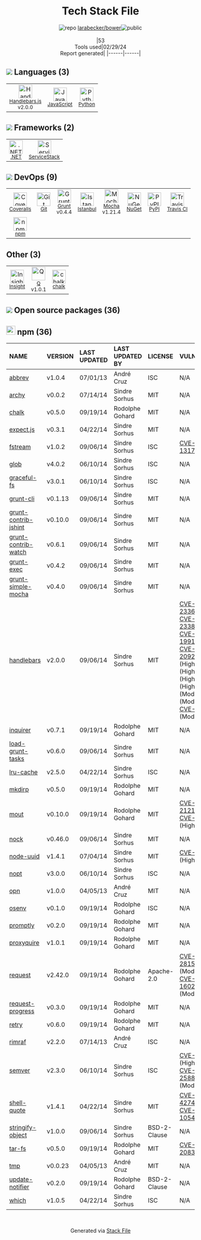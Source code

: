 <!--
&lt;--- Readme.md Snippet without images Start ---&gt;
## Tech Stack
larabecker/bower is built on the following main stack:

- [Handlebars.js](http://handlebarsjs.com/) – Templating Languages & Extensions
- [JavaScript](https://developer.mozilla.org/en-US/docs/Web/JavaScript) – Languages
- [Python](https://www.python.org) – Languages
- [.NET](http://www.microsoft.com/net/) – Frameworks (Full Stack)
- [ServiceStack](https://servicestack.net/) – Frameworks (Full Stack)
- [Coveralls](https://coveralls.io/) – Code Coverage
- [Grunt](http://gruntjs.com/) – JS Build Tools / JS Task Runners
- [Istanbul](http://gotwarlost.github.io/istanbul/) – Code Coverage
- [Mocha](http://mochajs.org/) – Javascript Testing Framework
- [Travis CI](http://travis-ci.com/) – Continuous Integration
- [Insight](https://www.in-sight.io) – Agile Project Management
- [Q](https://github.com/kriskowal/q) – Javascript Utilities & Libraries

Full tech stack [here](/techstack.md)

&lt;--- Readme.md Snippet without images End ---&gt;

&lt;--- Readme.md Snippet with images Start ---&gt;
## Tech Stack
larabecker/bower is built on the following main stack:

- <img width='25' height='25' src='https://img.stackshare.io/service/1143/Handlebars.png' alt='Handlebars.js'/> [Handlebars.js](http://handlebarsjs.com/) – Templating Languages & Extensions
- <img width='25' height='25' src='https://img.stackshare.io/service/1209/javascript.jpeg' alt='JavaScript'/> [JavaScript](https://developer.mozilla.org/en-US/docs/Web/JavaScript) – Languages
- <img width='25' height='25' src='https://img.stackshare.io/service/993/pUBY5pVj.png' alt='Python'/> [Python](https://www.python.org) – Languages
- <img width='25' height='25' src='https://img.stackshare.io/service/1014/IoPy1dce_400x400.png' alt='.NET'/> [.NET](http://www.microsoft.com/net/) – Frameworks (Full Stack)
- <img width='25' height='25' src='https://img.stackshare.io/service/2773/JuTVEkWX_400x400.jpg' alt='ServiceStack'/> [ServiceStack](https://servicestack.net/) – Frameworks (Full Stack)
- <img width='25' height='25' src='https://img.stackshare.io/service/680/a43e4a04cb9f778842de43f95db59a14.png' alt='Coveralls'/> [Coveralls](https://coveralls.io/) – Code Coverage
- <img width='25' height='25' src='https://img.stackshare.io/service/845/falgg2jybmhgk16y62lr.png' alt='Grunt'/> [Grunt](http://gruntjs.com/) – JS Build Tools / JS Task Runners
- <img width='25' height='25' src='https://img.stackshare.io/service/2105/default_78659c552327b8ff3592c2aa1694ea92c974a8d5.png' alt='Istanbul'/> [Istanbul](http://gotwarlost.github.io/istanbul/) – Code Coverage
- <img width='25' height='25' src='https://img.stackshare.io/service/832/mocha.png' alt='Mocha'/> [Mocha](http://mochajs.org/) – Javascript Testing Framework
- <img width='25' height='25' src='https://img.stackshare.io/service/460/Lu6cGu0z_400x400.png' alt='Travis CI'/> [Travis CI](http://travis-ci.com/) – Continuous Integration
- <img width='25' height='25' src='https://img.stackshare.io/service/1511/u4rarRMd.png' alt='Insight'/> [Insight](https://www.in-sight.io) – Agile Project Management
- <img width='25' height='25' src='https://img.stackshare.io/service/4697/default_2d5a1d7c5eb520cdeb7db120e767345004a1d0d4.png' alt='Q'/> [Q](https://github.com/kriskowal/q) – Javascript Utilities & Libraries

Full tech stack [here](/techstack.md)

&lt;--- Readme.md Snippet with images End ---&gt;
-->
<div align="center">

# Tech Stack File
![](https://img.stackshare.io/repo.svg "repo") [larabecker/bower](https://github.com/larabecker/bower)![](https://img.stackshare.io/public_badge.svg "public")
<br/><br/>
|53<br/>Tools used|02/29/24 <br/>Report generated|
|------|------|
</div>

## <img src='https://img.stackshare.io/languages.svg'/> Languages (3)
<table><tr>
  <td align='center'>
  <img width='36' height='36' src='https://img.stackshare.io/service/1143/Handlebars.png' alt='Handlebars.js'>
  <br>
  <sub><a href="http://handlebarsjs.com/">Handlebars.js</a></sub>
  <br>
  <sub>v2.0.0</sub>
</td>

<td align='center'>
  <img width='36' height='36' src='https://img.stackshare.io/service/1209/javascript.jpeg' alt='JavaScript'>
  <br>
  <sub><a href="https://developer.mozilla.org/en-US/docs/Web/JavaScript">JavaScript</a></sub>
  <br>
  <sub></sub>
</td>

<td align='center'>
  <img width='36' height='36' src='https://img.stackshare.io/service/993/pUBY5pVj.png' alt='Python'>
  <br>
  <sub><a href="https://www.python.org">Python</a></sub>
  <br>
  <sub></sub>
</td>

</tr>
</table>

## <img src='https://img.stackshare.io/frameworks.svg'/> Frameworks (2)
<table><tr>
  <td align='center'>
  <img width='36' height='36' src='https://img.stackshare.io/service/1014/IoPy1dce_400x400.png' alt='.NET'>
  <br>
  <sub><a href="http://www.microsoft.com/net/">.NET</a></sub>
  <br>
  <sub></sub>
</td>

<td align='center'>
  <img width='36' height='36' src='https://img.stackshare.io/service/2773/JuTVEkWX_400x400.jpg' alt='ServiceStack'>
  <br>
  <sub><a href="https://servicestack.net/">ServiceStack</a></sub>
  <br>
  <sub></sub>
</td>

</tr>
</table>

## <img src='https://img.stackshare.io/devops.svg'/> DevOps (9)
<table><tr>
  <td align='center'>
  <img width='36' height='36' src='https://img.stackshare.io/service/680/a43e4a04cb9f778842de43f95db59a14.png' alt='Coveralls'>
  <br>
  <sub><a href="https://coveralls.io/">Coveralls</a></sub>
  <br>
  <sub></sub>
</td>

<td align='center'>
  <img width='36' height='36' src='https://img.stackshare.io/service/1046/git.png' alt='Git'>
  <br>
  <sub><a href="http://git-scm.com/">Git</a></sub>
  <br>
  <sub></sub>
</td>

<td align='center'>
  <img width='36' height='36' src='https://img.stackshare.io/service/845/falgg2jybmhgk16y62lr.png' alt='Grunt'>
  <br>
  <sub><a href="http://gruntjs.com/">Grunt</a></sub>
  <br>
  <sub>v0.4.4</sub>
</td>

<td align='center'>
  <img width='36' height='36' src='https://img.stackshare.io/service/2105/default_78659c552327b8ff3592c2aa1694ea92c974a8d5.png' alt='Istanbul'>
  <br>
  <sub><a href="http://gotwarlost.github.io/istanbul/">Istanbul</a></sub>
  <br>
  <sub></sub>
</td>

<td align='center'>
  <img width='36' height='36' src='https://img.stackshare.io/service/832/mocha.png' alt='Mocha'>
  <br>
  <sub><a href="http://mochajs.org/">Mocha</a></sub>
  <br>
  <sub>v1.21.4</sub>
</td>

<td align='center'>
  <img width='36' height='36' src='https://img.stackshare.io/service/2637/6I3oEOP4_400x400.jpg' alt='NuGet'>
  <br>
  <sub><a href="https://www.nuget.org/">NuGet</a></sub>
  <br>
  <sub></sub>
</td>

<td align='center'>
  <img width='36' height='36' src='https://img.stackshare.io/service/12572/-RIWgodF_400x400.jpg' alt='PyPI'>
  <br>
  <sub><a href="https://pypi.org/">PyPI</a></sub>
  <br>
  <sub></sub>
</td>

<td align='center'>
  <img width='36' height='36' src='https://img.stackshare.io/service/460/Lu6cGu0z_400x400.png' alt='Travis CI'>
  <br>
  <sub><a href="http://travis-ci.com/">Travis CI</a></sub>
  <br>
  <sub></sub>
</td>

</tr>
<tr>
  <td align='center'>
  <img width='36' height='36' src='https://img.stackshare.io/service/1120/lejvzrnlpb308aftn31u.png' alt='npm'>
  <br>
  <sub><a href="https://www.npmjs.com/">npm</a></sub>
  <br>
  <sub></sub>
</td>

</tr>
</table>

## Other (3)
<table><tr>
  <td align='center'>
  <img width='36' height='36' src='https://img.stackshare.io/service/1511/u4rarRMd.png' alt='Insight'>
  <br>
  <sub><a href="https://www.in-sight.io">Insight</a></sub>
  <br>
  <sub></sub>
</td>

<td align='center'>
  <img width='36' height='36' src='https://img.stackshare.io/service/4697/default_2d5a1d7c5eb520cdeb7db120e767345004a1d0d4.png' alt='Q'>
  <br>
  <sub><a href="https://github.com/kriskowal/q">Q</a></sub>
  <br>
  <sub>v1.0.1</sub>
</td>

<td align='center'>
  <img width='36' height='36' src='https://img.stackshare.io/service/8072/13122722.png' alt='chalk'>
  <br>
  <sub><a href="https://github.com/chalk/chalk">chalk</a></sub>
  <br>
  <sub></sub>
</td>

</tr>
</table>


## <img src='https://img.stackshare.io/group.svg' /> Open source packages (36)</h2>

## <img width='24' height='24' src='https://img.stackshare.io/service/1120/lejvzrnlpb308aftn31u.png'/> npm (36)

|NAME|VERSION|LAST UPDATED|LAST UPDATED BY|LICENSE|VULNERABILITIES|
|:------|:------|:------|:------|:------|:------|
|[abbrev](https://www.npmjs.com/abbrev)|v1.0.4|07/01/13|André Cruz |ISC|N/A|
|[archy](https://www.npmjs.com/archy)|v0.0.2|07/14/14|Sindre Sorhus |MIT|N/A|
|[chalk](https://www.npmjs.com/chalk)|v0.5.0|09/19/14|Rodolphe Gohard |MIT|N/A|
|[expect.js](https://www.npmjs.com/expect.js)|v0.3.1|04/22/14|Sindre Sorhus |MIT|N/A|
|[fstream](https://www.npmjs.com/fstream)|v1.0.2|09/06/14|Sindre Sorhus |ISC|[CVE-2019-13173](https://github.com/advisories/GHSA-xf7w-r453-m56c) (High)|
|[glob](https://www.npmjs.com/glob)|v4.0.2|06/10/14|Sindre Sorhus |ISC|N/A|
|[graceful-fs](https://www.npmjs.com/graceful-fs)|v3.0.1|06/10/14|Sindre Sorhus |ISC|N/A|
|[grunt-cli](https://www.npmjs.com/grunt-cli)|v0.1.13|09/06/14|Sindre Sorhus |MIT|N/A|
|[grunt-contrib-jshint](https://www.npmjs.com/grunt-contrib-jshint)|v0.10.0|09/06/14|Sindre Sorhus |MIT|N/A|
|[grunt-contrib-watch](https://www.npmjs.com/grunt-contrib-watch)|v0.6.1|09/06/14|Sindre Sorhus |MIT|N/A|
|[grunt-exec](https://www.npmjs.com/grunt-exec)|v0.4.2|09/06/14|Sindre Sorhus |MIT|N/A|
|[grunt-simple-mocha](https://www.npmjs.com/grunt-simple-mocha)|v0.4.0|09/06/14|Sindre Sorhus |MIT|N/A|
|[handlebars](https://www.npmjs.com/handlebars)|v2.0.0|09/06/14|Sindre Sorhus |MIT|[CVE-2021-23369](https://github.com/advisories/GHSA-f2jv-r9rf-7988) (Critical)<br/>[CVE-2021-23383](https://github.com/advisories/GHSA-765h-qjxv-5f44) (Critical)<br/>[CVE-2019-19919](https://github.com/advisories/GHSA-w457-6q6x-cgp9) (Critical)<br/>[CVE-2019-20920](https://github.com/advisories/GHSA-3cqr-58rm-57f8) (High)<br/>[](https://github.com/advisories/GHSA-2cf5-4w76-r9qv) (High)<br/>[](https://github.com/advisories/GHSA-g9r4-xpmj-mj65) (High)<br/>[](https://github.com/advisories/GHSA-q42p-pg8m-cqh6) (High)<br/>[](https://github.com/advisories/GHSA-q2c6-c6pm-g3gh) (High)<br/>[](https://github.com/advisories/GHSA-fmr4-7g9q-7hc7) (Moderate)<br/>[](https://github.com/advisories/GHSA-6r5x-hmgg-7h53) (Moderate)<br/>[CVE-2015-8861](https://github.com/advisories/GHSA-9prh-257w-9277) (Moderate)|
|[inquirer](https://www.npmjs.com/inquirer)|v0.7.1|09/19/14|Rodolphe Gohard |MIT|N/A|
|[load-grunt-tasks](https://www.npmjs.com/load-grunt-tasks)|v0.6.0|09/06/14|Sindre Sorhus |MIT|N/A|
|[lru-cache](https://www.npmjs.com/lru-cache)|v2.5.0|04/22/14|Sindre Sorhus |ISC|N/A|
|[mkdirp](https://www.npmjs.com/mkdirp)|v0.5.0|09/19/14|Rodolphe Gohard |MIT|N/A|
|[mout](https://www.npmjs.com/mout)|v0.10.0|09/19/14|Rodolphe Gohard |MIT|[CVE-2022-21213](https://github.com/advisories/GHSA-vvv8-xw5f-3f88) (High)<br/>[CVE-2020-7792](https://github.com/advisories/GHSA-pc58-wgmc-hfjr) (High)|
|[nock](https://www.npmjs.com/nock)|v0.46.0|09/06/14|Sindre Sorhus |MIT|N/A|
|[node-uuid](https://www.npmjs.com/node-uuid)|v1.4.1|07/04/14|Sindre Sorhus |MIT|[CVE-2015-8851](https://github.com/advisories/GHSA-265q-28rp-chq5) (High)|
|[nopt](https://www.npmjs.com/nopt)|v3.0.0|06/10/14|Sindre Sorhus |ISC|N/A|
|[opn](https://www.npmjs.com/opn)|v1.0.0|04/05/13|André Cruz |MIT|N/A|
|[osenv](https://www.npmjs.com/osenv)|v0.1.0|09/19/14|Rodolphe Gohard |ISC|N/A|
|[promptly](https://www.npmjs.com/promptly)|v0.2.0|09/19/14|Rodolphe Gohard |MIT|N/A|
|[proxyquire](https://www.npmjs.com/proxyquire)|v1.0.1|09/19/14|Rodolphe Gohard |MIT|N/A|
|[request](https://www.npmjs.com/request)|v2.42.0|09/19/14|Rodolphe Gohard |Apache-2.0|[CVE-2023-28155](https://github.com/advisories/GHSA-p8p7-x288-28g6) (Moderate)<br/>[CVE-2017-16026](https://github.com/advisories/GHSA-7xfp-9c55-5vqj) (Moderate)|
|[request-progress](https://www.npmjs.com/request-progress)|v0.3.0|09/19/14|Rodolphe Gohard |MIT|N/A|
|[retry](https://www.npmjs.com/retry)|v0.6.0|09/19/14|Rodolphe Gohard |MIT|N/A|
|[rimraf](https://www.npmjs.com/rimraf)|v2.2.0|07/14/13|André Cruz |ISC|N/A|
|[semver](https://www.npmjs.com/semver)|v2.3.0|06/10/14|Sindre Sorhus |ISC|[CVE-2015-8855](https://github.com/advisories/GHSA-x6fg-f45m-jf5q) (High)<br/>[CVE-2022-25883](https://github.com/advisories/GHSA-c2qf-rxjj-qqgw) (Moderate)|
|[shell-quote](https://www.npmjs.com/shell-quote)|v1.4.1|04/22/14|Sindre Sorhus |MIT|[CVE-2021-42740](https://github.com/advisories/GHSA-g4rg-993r-mgx7) (Critical)<br/>[CVE-2016-10541](https://github.com/advisories/GHSA-qg8p-v9q4-gh34) (Critical)|
|[stringify-object](https://www.npmjs.com/stringify-object)|v1.0.0|09/06/14|Sindre Sorhus |BSD-2-Clause|N/A|
|[tar-fs](https://www.npmjs.com/tar-fs)|v0.5.0|09/19/14|Rodolphe Gohard |MIT|[CVE-2018-20835](https://github.com/advisories/GHSA-x2mc-8fgj-3wmr) (High)|
|[tmp](https://www.npmjs.com/tmp)|v0.0.23|04/05/13|André Cruz |MIT|N/A|
|[update-notifier](https://www.npmjs.com/update-notifier)|v0.2.0|09/19/14|Rodolphe Gohard |BSD-2-Clause|N/A|
|[which](https://www.npmjs.com/which)|v1.0.5|04/22/14|Sindre Sorhus |ISC|N/A|

<br/>
<div align='center'>

Generated via [Stack File](https://github.com/marketplace/stack-file)
